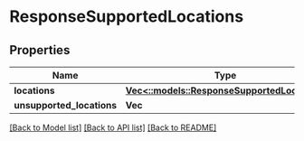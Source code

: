 # ResponseSupportedLocations

## Properties

Name | Type | Description | Notes
------------ | ------------- | ------------- | -------------
**locations** | [**Vec<::models::ResponseSupportedLocation>**](ResponseSupportedLocation.md) |  | 
**unsupported_locations** | **Vec<String>** |  | 

[[Back to Model list]](../README.md#documentation-for-models) [[Back to API list]](../README.md#documentation-for-api-endpoints) [[Back to README]](../README.md)


